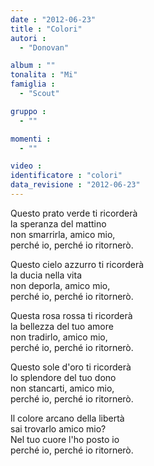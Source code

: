 ```yaml
---
date : "2012-06-23"
title : "Colori"
autori : 
  - "Donovan"

album : ""
tonalita : "Mi"
famiglia : 
  - "Scout"

gruppo : 
  - ""

momenti : 
  - ""

video : 
identificatore : "colori"
data_revisione : "2012-06-23"
---
```

  
  
Questo prato verde ti ricorderà  
la speranza del mattino  
non smarrirla, amico mio,  
perché io, perché io ritornerò.    
  
  
  
Questo cielo azzurro ti ricorderà  
la ducia nella vita  
non deporla, amico mio,  
perché io, perché io ritornerò.  
  
  
  
Questa rosa rossa ti ricorderà  
la bellezza del tuo amore  
non tradirlo, amico mio,  
perché io, perché io ritornerò.  
  
  
  
Questo sole d'oro ti ricorderà  
lo splendore del tuo dono  
non stancarti, amico mio,  
perché io, perché io ritornerò.  
  
  
  
Il colore arcano della libertà  
sai trovarlo amico mio?  
Nel tuo cuore l'ho posto io  
perché io, perché io ritornerò.  
  
  
  
  
  
  
  

